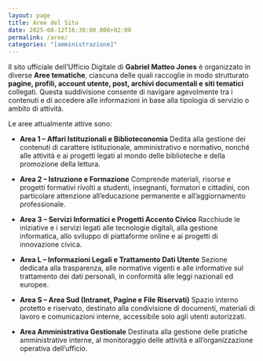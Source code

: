 ```yaml
---
layout: page
title: Aree del Sito
date: 2025-08-12T16:39:00.000+02:00
permalink: /aree/
categories: "[amministrazione]"
---
```

Il sito ufficiale dell’Ufficio Digitale di **Gabriel Matteo Jones** è organizzato in diverse **Aree tematiche**, ciascuna delle quali raccoglie in modo strutturato **pagine, profili, account utente, post, archivi documentali e siti tematici** collegati.
Questa suddivisione consente di navigare agevolmente tra i contenuti e di accedere alle informazioni in base alla tipologia di servizio o ambito di attività.

Le aree attualmente attive sono:

* **Area 1 – Affari Istituzionali e Biblioteconomia**
  Dedita alla gestione dei contenuti di carattere istituzionale, amministrativo e normativo, nonché alle attività e ai progetti legati al mondo delle biblioteche e della promozione della lettura.

* **Area 2 – Istruzione e Formazione**
  Comprende materiali, risorse e progetti formativi rivolti a studenti, insegnanti, formatori e cittadini, con particolare attenzione all’educazione permanente e all’aggiornamento professionale.

* **Area 3 – Servizi Informatici e Progetti Accento Civico**
  Racchiude le iniziative e i servizi legati alle tecnologie digitali, alla gestione informatica, allo sviluppo di piattaforme online e ai progetti di innovazione civica.

* **Area L – Informazioni Legali e Trattamento Dati Utente**
  Sezione dedicata alla trasparenza, alle normative vigenti e alle informative sul trattamento dei dati personali, in conformità alle leggi nazionali ed europee.

* **Area S – Area Sud (Intranet, Pagine e File Riservati)**
  Spazio interno protetto e riservato, destinato alla condivisione di documenti, materiali di lavoro e comunicazioni interne, accessibile solo agli utenti autorizzati.

* **Area Amministrativa Gestionale**
  Destinata alla gestione delle pratiche amministrative interne, al monitoraggio delle attività e all’organizzazione operativa dell’ufficio.
